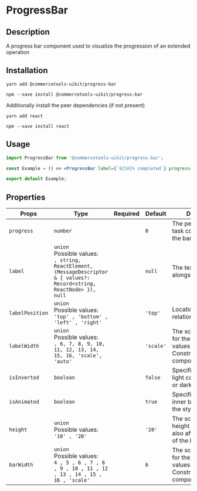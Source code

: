 <!-- THIS IS AN AUTOGENERATED FILE. DO NOT EDIT THIS FILE DIRECTLY. -->
<!-- This file is created by the `yarn generate-readme` script. -->

# ProgressBar

## Description

A progress bar component used to visualize the progression of an extended operation

## Installation

```
yarn add @commercetools-uikit/progress-bar
```

```
npm --save install @commercetools-uikit/progress-bar
```

Additionally install the peer dependencies (if not present)

```
yarn add react
```

```
npm --save install react
```

## Usage

```jsx
import ProgressBar from '@commercetools-uikit/progress-bar';

const Example = () => <ProgressBar label={`${50}% completed`} progress={50} />;

export default Example;
```

## Properties

| Props           | Type                                                                                                                          | Required | Default   | Description                                                                                          |
| --------------- | ----------------------------------------------------------------------------------------------------------------------------- | :------: | --------- | ---------------------------------------------------------------------------------------------------- |
| `progress`      | `number`                                                                                                                      |          | `0`       | The percentage of the task completion to fill the bar.                                               |
| `label`         | `union`<br/>Possible values:<br/>`, string, ReactElement, (MessageDescriptor & { values?: Record<string, ReactNode> }), null` |          | `null`    | The text to display alongside the bar.                                                               |
| `labelPosition` | `union`<br/>Possible values:<br/>`'top' , 'bottom' , 'left' , 'right'`                                                        |          | `'top'`   | Location of the text in relation to the bar.                                                         |
| `labelWidth`    | `union`<br/>Possible values:<br/>`, 6, 7, 8, 9, 10, 11, 12, 13, 14, 15, 16, 'scale', 'auto'`                                  |          | `'scale'` | The scale of the width for the label, uses values available in the Constraints.Horizontal component. |
| `isInverted`    | `boolean`                                                                                                                     |          | `false`   | Specifies the use of light colors(default) or dark colors.                                           |
| `isAnimated`    | `boolean`                                                                                                                     |          | `true`    | Specifies whether the inner bar should have the styles animated.                                     |
| `height`        | `union`<br/>Possible values:<br/>`'10' , '20'`                                                                                |          | `'20'`    | The scale of the height for the bar, also affects the styles of the label.                           |
| `barWidth`      | `union`<br/>Possible values:<br/>`4 , 5 , 6 , 7 , 8 , 9 , 10 , 11 , 12 , 13 , 14 , 15 , 16 , 'scale'`                         |          | `6`       | The scale of the width for the label, uses values available in the Constraints.Horizontal component. |
